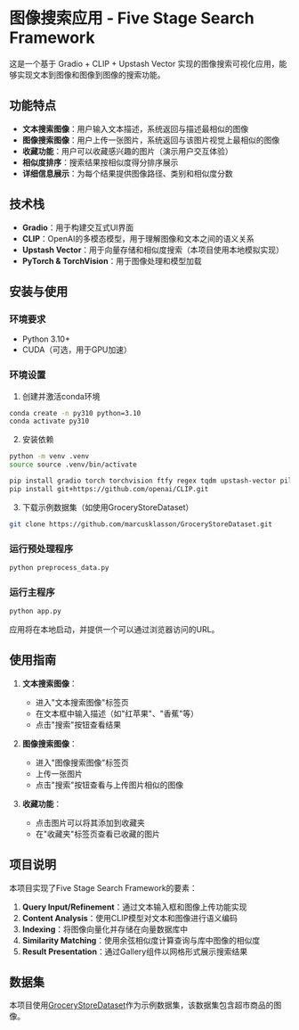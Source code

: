 # 图像搜索应用 - Five Stage Search Framework

这是一个基于 Gradio + CLIP + Upstash Vector 实现的图像搜索可视化应用，能够实现文本到图像和图像到图像的搜索功能。

## 功能特点

- **文本搜索图像**：用户输入文本描述，系统返回与描述最相似的图像
- **图像搜索图像**：用户上传一张图片，系统返回与该图片视觉上最相似的图像
- **收藏功能**：用户可以收藏感兴趣的图片（演示用户交互体验）
- **相似度排序**：搜索结果按相似度得分排序展示
- **详细信息展示**：为每个结果提供图像路径、类别和相似度分数

## 技术栈

- **Gradio**：用于构建交互式UI界面
- **CLIP**：OpenAI的多模态模型，用于理解图像和文本之间的语义关系
- **Upstash Vector**：用于向量存储和相似度搜索（本项目使用本地模拟实现）
- **PyTorch & TorchVision**：用于图像处理和模型加载

## 安装与使用

### 环境要求

- Python 3.10+
- CUDA（可选，用于GPU加速）

### 环境设置

1. 创建并激活conda环境
```bash
conda create -n py310 python=3.10
conda activate py310
```

2. 安装依赖
```bash
python -m venv .venv
source source .venv/bin/activate

pip install gradio torch torchvision ftfy regex tqdm upstash-vector pillow transformers sentence-transformers
pip install git+https://github.com/openai/CLIP.git
```

3. 下载示例数据集（如使用GroceryStoreDataset）
```bash
git clone https://github.com/marcusklasson/GroceryStoreDataset.git
```

### 运行预处理程序
```bash
python preprocess_data.py
```

### 运行主程序

```bash
python app.py
```

应用将在本地启动，并提供一个可以通过浏览器访问的URL。

## 使用指南

1. **文本搜索图像**：
   - 进入"文本搜索图像"标签页
   - 在文本框中输入描述（如"红苹果"、"香蕉"等）
   - 点击"搜索"按钮查看结果

2. **图像搜索图像**：
   - 进入"图像搜索图像"标签页
   - 上传一张图片
   - 点击"搜索"按钮查看与上传图片相似的图像

3. **收藏功能**：
   - 点击图片可以将其添加到收藏夹
   - 在"收藏夹"标签页查看已收藏的图片

## 项目说明

本项目实现了Five Stage Search Framework的要素：

1. **Query Input/Refinement**：通过文本输入框和图像上传功能实现
2. **Content Analysis**：使用CLIP模型对文本和图像进行语义编码
3. **Indexing**：将图像向量化并存储在向量数据库中
4. **Similarity Matching**：使用余弦相似度计算查询与库中图像的相似度
5. **Result Presentation**：通过Gallery组件以网格形式展示搜索结果

## 数据集

本项目使用[GroceryStoreDataset](https://github.com/marcusklasson/GroceryStoreDataset)作为示例数据集，该数据集包含超市商品的图像。